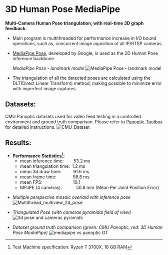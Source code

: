 # 3D Human Pose MediaPipe
**Multi-Camera Human Pose triangulation, with real-time 3D graph feedback.**

- Main program is multithreaded for performance increase in I/O bound operations, such as, concurrent image aquisition of all IP/RTSP cameras.

- [MediaPipe Pose](https://developers.google.com/mediapipe/solutions/vision/pose_landmarker), developed by Google, is used as the 2D Human Pose inference backbone.

  *MediaPipe Pose - landmark model*
  ![MediaPipe Pose - landmark model](https://github.com/Yuri-Vlasqz/3D_Human_Pose_MediaPipe/assets/106136458/cc737d53-a247-4f00-8c1a-7e4a673b8db2)

- The triangulation of all the detected poses are calculated using the DLT(Direct Linear Transform) method, making possible to minimize error with imperfect image captures.


## Datasets:
CMU Panoptic datasets used for video feed testing in a controlled environment and ground truth comparison. Please refer to [Panoptic-Toolbox](https://github.com/CMU-Perceptual-Computing-Lab/panoptic-toolbox.git) for detailed instructions.
![CMU_Dataset](https://github.com/Yuri-Vlasqz/3D_Human_Pose_MediaPipe/assets/106136458/f706f27e-6f11-410b-952a-cdf9ff1f8587)


## Results:
- **Performance Statistics[^1]:**
  - mean inference time:&emsp;&emsp;&nbsp;53.2 ms
  - mean triangulation time:&ensp;1.2 ms
  - mean 3d draw time:&emsp;&emsp;&ensp;&nbsp;91.6 ms
  - mean frame time:&emsp;&emsp;&emsp;&ensp;&nbsp;98.8 ms
  - mean FPS:&emsp;&emsp;&emsp;&emsp;&emsp;&emsp;&emsp;10.1
  - MPJPE (4 cameras):&emsp;&emsp;&emsp;&nbsp;50.8 mm (Mean Per Joint Position Error)

[^1]: Test Machine specification: Ryzen 7 3700X, 16 GB RAM 


- *Multiple perspective mosaic overlaid with inference pose*
![Multithread_multiview_2d_pose](https://github.com/Yuri-Vlasqz/3D_Human_Pose_MediaPipe/assets/106136458/f3533641-1146-4cf5-9a9d-ee9de5413e70)


- *Triangulated Pose (with cameras pyramidal field of view)*
![3d pose and cameras pyramids](https://github.com/Yuri-Vlasqz/3D_Human_Pose_MediaPipe/assets/106136458/b0585099-2bab-4011-bae1-ac0be9fc9a6a)


- *Dataset ground truth comparison (green: CMU Panoptic, red: 3D Human Pose MediaPipe)*
![mediapipe vs panoptic GT](https://github.com/Yuri-Vlasqz/3D_Human_Pose_MediaPipe/assets/106136458/ce239b2a-0c71-4ef6-859b-b081271c1084)

